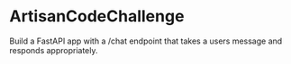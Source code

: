 # ArtisanCodeChallenge
Build a FastAPI app with a /chat endpoint that takes a users message and responds appropriately.